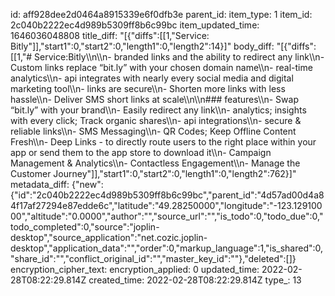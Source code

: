 id: aff928dee2d0464a8915339e6f0dfb3e
parent_id: 
item_type: 1
item_id: 2c040b2222ec4d989b5309ff8b6c99bc
item_updated_time: 1646036048808
title_diff: "[{\"diffs\":[[1,\"Service: Bitly\"]],\"start1\":0,\"start2\":0,\"length1\":0,\"length2\":14}]"
body_diff: "[{\"diffs\":[[1,\"# Service:Bitly\\\n\\\n- branded links and the ability to redirect any link\\\n- Custom links replace “bit.ly” with your chosen domain name\\\n- real-time analytics\\\n- api integrates with nearly every social media and digital marketing tool\\\n- links are secure\\\n- Shorten more links with less hassle\\\n- Deliver SMS short links at scale\\\n\\\n### features\\\n- Swap “bit.ly” with your brand\\\n- Easily redirect any link\\\n- analytics; insights with every click; Track organic shares\\\n- api integrations\\\n- secure & reliable links\\\n- SMS Messaging\\\n- QR Codes; Keep Offline Content Fresh\\\n- Deep Links -  to directly route users to the right place within your app or send them to the app store to download it\\\n- Campaign Management & Analytics\\\n- Contactless Engagement\\\n- Manage the Customer Journey\"]],\"start1\":0,\"start2\":0,\"length1\":0,\"length2\":762}]"
metadata_diff: {"new":{"id":"2c040b2222ec4d989b5309ff8b6c99bc","parent_id":"4d57ad00d4a84f17af27294e87edde6c","latitude":"49.28250000","longitude":"-123.12910000","altitude":"0.0000","author":"","source_url":"","is_todo":0,"todo_due":0,"todo_completed":0,"source":"joplin-desktop","source_application":"net.cozic.joplin-desktop","application_data":"","order":0,"markup_language":1,"is_shared":0,"share_id":"","conflict_original_id":"","master_key_id":""},"deleted":[]}
encryption_cipher_text: 
encryption_applied: 0
updated_time: 2022-02-28T08:22:29.814Z
created_time: 2022-02-28T08:22:29.814Z
type_: 13